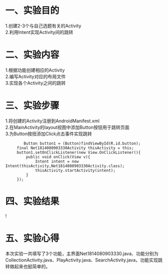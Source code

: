 # 一、实验目的

1.创建2-3个与自己选题有关的Activity  
2.利用Intent实现Activity间的跳转

# 二、实验内容

1.根据功能创建相应的Activity  
2.编写Activity对应的布局文件  
3.实现各个Activity之间的跳转

# 三、实验步骤

1.将创建的Activity注册到AndroidManifest.xml  
2.在MainActivity的layout视图中添加Button按钮用于跳转页面  
3.为Button按扭添加Click点击事件实现跳转
```
        Button button1 = (Button)findViewById(R.id.button);
     final Net1814080903330Activity thisActivity = this;
     button1.setOnClickListener(new View.OnClickListener(){
         public void onClick(View v){
             Intent intent = new Intent(thisActivity,Net1814080903330Activity.class);
             thisActivity.startActivity(intent);
         }
     });
```
# 四、实验结果
!

# 五、实验心得
本次实验一共填写了3个功能，主界面Net1814080903330.java、功能分别为CollectionActivity.java、PlayActivity.java、SearchActivity.java，功能实现跳转做起来也挺简单的。
